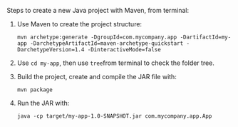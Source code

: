 Steps to create a new Java project with Maven, from terminal:

1. Use Maven to create the project structure:
   ```
   mvn archetype:generate -DgroupId=com.mycompany.app -DartifactId=my-app -DarchetypeArtifactId=maven-archetype-quickstart -DarchetypeVersion=1.4 -DinteractiveMode=false
   ```
   
2. Use ```cd my-app```, then use ```tree```from terminal to check the folder tree.

3. Build the project, create and compile the JAR file with:
   ```
   mvn package
   ```
  
5. Run the JAR with:
   ```
   java -cp target/my-app-1.0-SNAPSHOT.jar com.mycompany.app.App
   ```
